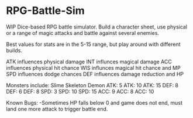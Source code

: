 # RPG-Battle-Sim
WIP Dice-based RPG battle simulator. Build a character sheet, use physical or a range of magic attacks and battle against several enemies.

Best values for stats are in the 5-15 range, but play around with different builds. 

ATK influences physical damage
INT influnces magical damage
ACC influences physical hit chance
WIS influnces magical hit chance and MP
SPD influences dodge chances
DEF influences damage reduction and HP

Monsters include:
Slime           Skeleton        Demon
ATK: 5          ATK: 10         ATK: 15
DEF: 8          DEF: 6          DEF: 8
SPD: 3          SPD: 10         SPD: 15
ACC: 9          ACC: 8         ACC: 10


Known Bugs:
-Sometimes HP falls below 0 and game does not end, must land one more attack to trigger battle end.
